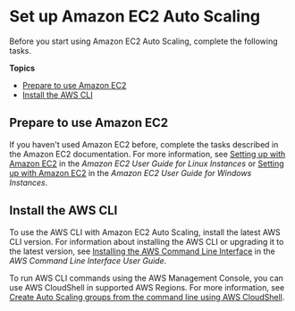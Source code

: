 # Set up Amazon EC2 Auto Scaling<a name="setting-up"></a>

Before you start using Amazon EC2 Auto Scaling, complete the following tasks\.

**Topics**
+ [Prepare to use Amazon EC2](#set-up-ec2)
+ [Install the AWS CLI](#set-up-cli)

## Prepare to use Amazon EC2<a name="set-up-ec2"></a>

If you haven't used Amazon EC2 before, complete the tasks described in the Amazon EC2 documentation\. For more information, see [Setting up with Amazon EC2](https://docs.aws.amazon.com/AWSEC2/latest/UserGuide/get-set-up-for-amazon-ec2.html) in the *Amazon EC2 User Guide for Linux Instances* or [Setting up with Amazon EC2](https://docs.aws.amazon.com/AWSEC2/latest/WindowsGuide/get-set-up-for-amazon-ec2.html) in the *Amazon EC2 User Guide for Windows Instances*\.

## Install the AWS CLI<a name="set-up-cli"></a>

To use the AWS CLI with Amazon EC2 Auto Scaling, install the latest AWS CLI version\. For information about installing the AWS CLI or upgrading it to the latest version, see [Installing the AWS Command Line Interface](https://docs.aws.amazon.com/cli/latest/userguide/cli-chap-install.html) in the *AWS Command Line Interface User Guide*\.

To run AWS CLI commands using the AWS Management Console, you can use AWS CloudShell in supported AWS Regions\. For more information, see [Create Auto Scaling groups from the command line using AWS CloudShell](create-auto-scaling-groups-with-cloudshell.md)\.